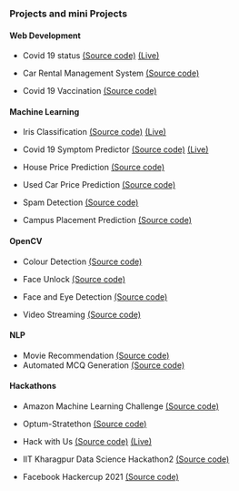 ### Projects and mini Projects 

#### Web Development
* Covid 19 status [(Source code)](https://github.com/Datta2901/Covid-19-Status) [(Live)](https://covid-19-data-status.herokuapp.com/) 

* Car Rental Management System [(Source code)](https://github.com/Datta2901/Car-Rental-Management-System)

* Covid 19 Vaccination [(Source code)](https://github.com/Datta2901/Covid_Vaccination)
  
#### Machine Learning

* Iris Classification [(Source code)](https://github.com/Datta2901/Iris) [(Live)](https://irisdeploy1.herokuapp.com/)

* Covid 19 Symptom Predictor [(Source code)](https://github.com/Datta2901/Covid_19_Symptom_Predictor) [(Live)](https://covid-19-symptom-predictor.herokuapp.com/)  

* House Price Prediction [(Source code)](https://github.com/Datta2901/House_Price_Prediction)

* Used Car Price Prediction [(Source code)](https://github.com/ProjectsRelatedThings/Used_Car_Price_Prediction)
  
* Spam Detection [(Source code)](https://github.com/ProjectsRelatedThings/Spam_Detection)

* Campus Placement Prediction [(Source code)](https://github.com/RandomCodes101/CampusPlacementPrediction)

#### OpenCV  

* Colour Detection [(Source code)](https://github.com/Datta2901/Colour_Detection)
  
* Face Unlock [(Source code)](https://github.com/Datta2901/Face_Unlock)

* Face and Eye Detection [(Source code)](https://github.com/Datta2901/Face_And_Eye_Detection)
  
* Video Streaming [(Source code)](https://github.com/Datta2901/VideoStreaming)

#### NLP

* Movie Recommendation [(Source code)](https://github.com/Datta2901/Movie_Recommendation_System)
* Automated MCQ Generation [(Source code)]([https://github.com/Datta2901/Movie_Recommendation_System](https://github.com/Datta2901/Automated-Mcq-Generation))
  
#### Hackathons

* Amazon Machine Learning Challenge [(Source code)](https://github.com/Datta2901/Amazon_ML_Challenge_2021)

* Optum-Stratethon [(Source code)](https://github.com/TeamDejavu/Optum-Stratethon)
  
* Hack with Us [(Source code)](https://github.com/TLE-SRM/HACK_WITH_US)  [(Live)](https://tle-srm.github.io/HACK_WITH_US/projectTLE.html)

* IIT Kharagpur Data Science Hackathon2 [(Source code)](https://github.com/TeamDejavu/Data_science)
  
* Facebook Hackercup 2021 [(Source code)](https://github.com/Datta2901/Facebook-HackerCup-2021)
